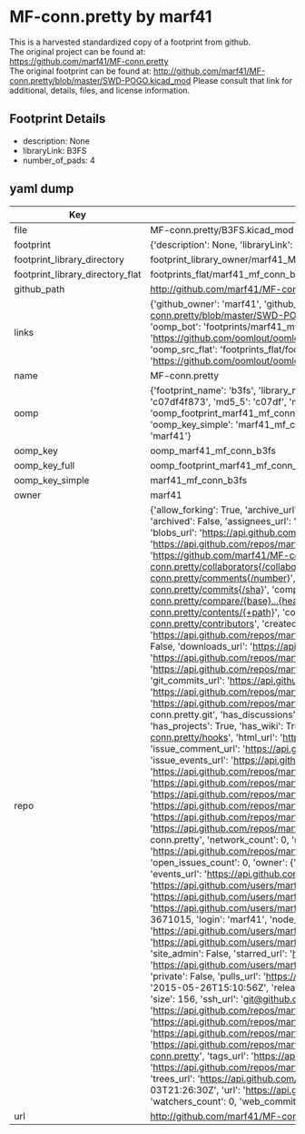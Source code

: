 # MF-conn.pretty by marf41  
This is a harvested standardized copy of a footprint from github.  
The original project can be found at:  
https://github.com/marf41/MF-conn.pretty  
The original footprint can be found at:
http://github.com/marf41/MF-conn.pretty/blob/master/SWD-POGO.kicad_mod
Please consult that link for additional, details, files, and license information.  
## Footprint Details
* description: None  
* libraryLink: B3FS  
* number_of_pads: 4  
## yaml dump  
| Key | Value |  
| --- | --- |  
| file | MF-conn.pretty/B3FS.kicad_mod |  
| footprint | {'description': None, 'libraryLink': 'B3FS', 'number_of_pads': 4} |  
| footprint_library_directory | footprint_library_owner/marf41_MF-conn.pretty |  
| footprint_library_directory_flat | footprints_flat/marf41_mf_conn_b3fs/working |  
| github_path | http://github.com/marf41/MF-conn.pretty/blob/master/B3FS.kicad_mod |  
| links | {'github_owner': 'marf41', 'github_repo_name': 'MF-conn.pretty', 'github_src': 'http://github.com/marf41/MF-conn.pretty/blob/master/SWD-POGO.kicad_mod', 'github_src_repo': 'https://github.com/marf41/MF-conn.pretty', 'oomp_bot': 'footprints/marf41_mf_conn_b3fs/working', 'oomp_bot_github': 'https://github.com/oomlout/oomlout_oomp_footprint_bot/tree/main/footprints/marf41_mf_conn_b3fs/working', 'oomp_src_flat': 'footprints_flat/footprints_flat/marf41_mf_conn_b3fs/working', 'oomp_src_flat_github': 'https://github.com/oomlout/oomlout_oomp_footprint_src/tree/main/footprints_flat/marf41_mf_conn_b3fs/working'} |  
| name | MF-conn.pretty |  
| oomp | {'footprint_name': 'b3fs', 'library_name': 'mf_conn', 'md5': 'c07df4f8738d7936f0091b168910d37a', 'md5_10': 'c07df4f873', 'md5_5': 'c07df', 'md5_6': 'c07df4', 'oomp_key': 'oomp_marf41_mf_conn_b3fs', 'oomp_key_extra': 'oomp_footprint_marf41_mf_conn_b3fs', 'oomp_key_full': 'oomp_footprint_marf41_mf_conn_b3fs_c07df4', 'oomp_key_simple': 'marf41_mf_conn_b3fs', 'original_filename': 'MF-conn.pretty/B3FS.kicad_mod', 'owner_name': 'marf41'} |  
| oomp_key | oomp_marf41_mf_conn_b3fs |  
| oomp_key_full | oomp_footprint_marf41_mf_conn_b3fs |  
| oomp_key_simple | marf41_mf_conn_b3fs |  
| owner | marf41 |  
| repo | {'allow_forking': True, 'archive_url': 'https://api.github.com/repos/marf41/MF-conn.pretty/{archive_format}{/ref}', 'archived': False, 'assignees_url': 'https://api.github.com/repos/marf41/MF-conn.pretty/assignees{/user}', 'blobs_url': 'https://api.github.com/repos/marf41/MF-conn.pretty/git/blobs{/sha}', 'branches_url': 'https://api.github.com/repos/marf41/MF-conn.pretty/branches{/branch}', 'clone_url': 'https://github.com/marf41/MF-conn.pretty.git', 'collaborators_url': 'https://api.github.com/repos/marf41/MF-conn.pretty/collaborators{/collaborator}', 'comments_url': 'https://api.github.com/repos/marf41/MF-conn.pretty/comments{/number}', 'commits_url': 'https://api.github.com/repos/marf41/MF-conn.pretty/commits{/sha}', 'compare_url': 'https://api.github.com/repos/marf41/MF-conn.pretty/compare/{base}...{head}', 'contents_url': 'https://api.github.com/repos/marf41/MF-conn.pretty/contents/{+path}', 'contributors_url': 'https://api.github.com/repos/marf41/MF-conn.pretty/contributors', 'created_at': '2014-10-16T20:28:37Z', 'default_branch': 'master', 'deployments_url': 'https://api.github.com/repos/marf41/MF-conn.pretty/deployments', 'description': 'KiCAD module', 'disabled': False, 'downloads_url': 'https://api.github.com/repos/marf41/MF-conn.pretty/downloads', 'events_url': 'https://api.github.com/repos/marf41/MF-conn.pretty/events', 'fork': False, 'forks': 0, 'forks_count': 0, 'forks_url': 'https://api.github.com/repos/marf41/MF-conn.pretty/forks', 'full_name': 'marf41/MF-conn.pretty', 'git_commits_url': 'https://api.github.com/repos/marf41/MF-conn.pretty/git/commits{/sha}', 'git_refs_url': 'https://api.github.com/repos/marf41/MF-conn.pretty/git/refs{/sha}', 'git_tags_url': 'https://api.github.com/repos/marf41/MF-conn.pretty/git/tags{/sha}', 'git_url': 'git://github.com/marf41/MF-conn.pretty.git', 'has_discussions': False, 'has_downloads': True, 'has_issues': True, 'has_pages': False, 'has_projects': True, 'has_wiki': True, 'homepage': '', 'hooks_url': 'https://api.github.com/repos/marf41/MF-conn.pretty/hooks', 'html_url': 'https://github.com/marf41/MF-conn.pretty', 'id': 25320308, 'is_template': False, 'issue_comment_url': 'https://api.github.com/repos/marf41/MF-conn.pretty/issues/comments{/number}', 'issue_events_url': 'https://api.github.com/repos/marf41/MF-conn.pretty/issues/events{/number}', 'issues_url': 'https://api.github.com/repos/marf41/MF-conn.pretty/issues{/number}', 'keys_url': 'https://api.github.com/repos/marf41/MF-conn.pretty/keys{/key_id}', 'labels_url': 'https://api.github.com/repos/marf41/MF-conn.pretty/labels{/name}', 'language': None, 'languages_url': 'https://api.github.com/repos/marf41/MF-conn.pretty/languages', 'license': None, 'merges_url': 'https://api.github.com/repos/marf41/MF-conn.pretty/merges', 'milestones_url': 'https://api.github.com/repos/marf41/MF-conn.pretty/milestones{/number}', 'mirror_url': None, 'name': 'MF-conn.pretty', 'network_count': 0, 'node_id': 'MDEwOlJlcG9zaXRvcnkyNTMyMDMwOA==', 'notifications_url': 'https://api.github.com/repos/marf41/MF-conn.pretty/notifications{?since,all,participating}', 'open_issues': 0, 'open_issues_count': 0, 'owner': {'avatar_url': 'https://avatars.githubusercontent.com/u/3671015?v=4', 'events_url': 'https://api.github.com/users/marf41/events{/privacy}', 'followers_url': 'https://api.github.com/users/marf41/followers', 'following_url': 'https://api.github.com/users/marf41/following{/other_user}', 'gists_url': 'https://api.github.com/users/marf41/gists{/gist_id}', 'gravatar_id': '', 'html_url': 'https://github.com/marf41', 'id': 3671015, 'login': 'marf41', 'node_id': 'MDQ6VXNlcjM2NzEwMTU=', 'organizations_url': 'https://api.github.com/users/marf41/orgs', 'received_events_url': 'https://api.github.com/users/marf41/received_events', 'repos_url': 'https://api.github.com/users/marf41/repos', 'site_admin': False, 'starred_url': 'https://api.github.com/users/marf41/starred{/owner}{/repo}', 'subscriptions_url': 'https://api.github.com/users/marf41/subscriptions', 'type': 'User', 'url': 'https://api.github.com/users/marf41'}, 'private': False, 'pulls_url': 'https://api.github.com/repos/marf41/MF-conn.pretty/pulls{/number}', 'pushed_at': '2015-05-26T15:10:56Z', 'releases_url': 'https://api.github.com/repos/marf41/MF-conn.pretty/releases{/id}', 'size': 156, 'ssh_url': 'git@github.com:marf41/MF-conn.pretty.git', 'stargazers_count': 0, 'stargazers_url': 'https://api.github.com/repos/marf41/MF-conn.pretty/stargazers', 'statuses_url': 'https://api.github.com/repos/marf41/MF-conn.pretty/statuses/{sha}', 'subscribers_count': 1, 'subscribers_url': 'https://api.github.com/repos/marf41/MF-conn.pretty/subscribers', 'subscription_url': 'https://api.github.com/repos/marf41/MF-conn.pretty/subscription', 'svn_url': 'https://github.com/marf41/MF-conn.pretty', 'tags_url': 'https://api.github.com/repos/marf41/MF-conn.pretty/tags', 'teams_url': 'https://api.github.com/repos/marf41/MF-conn.pretty/teams', 'temp_clone_token': None, 'topics': ['kicad'], 'trees_url': 'https://api.github.com/repos/marf41/MF-conn.pretty/git/trees{/sha}', 'updated_at': '2020-04-03T21:26:30Z', 'url': 'https://api.github.com/repos/marf41/MF-conn.pretty', 'visibility': 'public', 'watchers': 0, 'watchers_count': 0, 'web_commit_signoff_required': False} |  
| url | http://github.com/marf41/MF-conn.pretty |  

